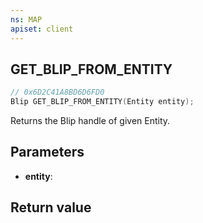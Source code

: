 ```yaml
---
ns: MAP
apiset: client
---
```

## GET_BLIP_FROM_ENTITY

```c
// 0x6D2C41A8BD6D6FD0
Blip GET_BLIP_FROM_ENTITY(Entity entity);
```

Returns the Blip handle of given Entity.

## Parameters
* **entity**:

## Return value

